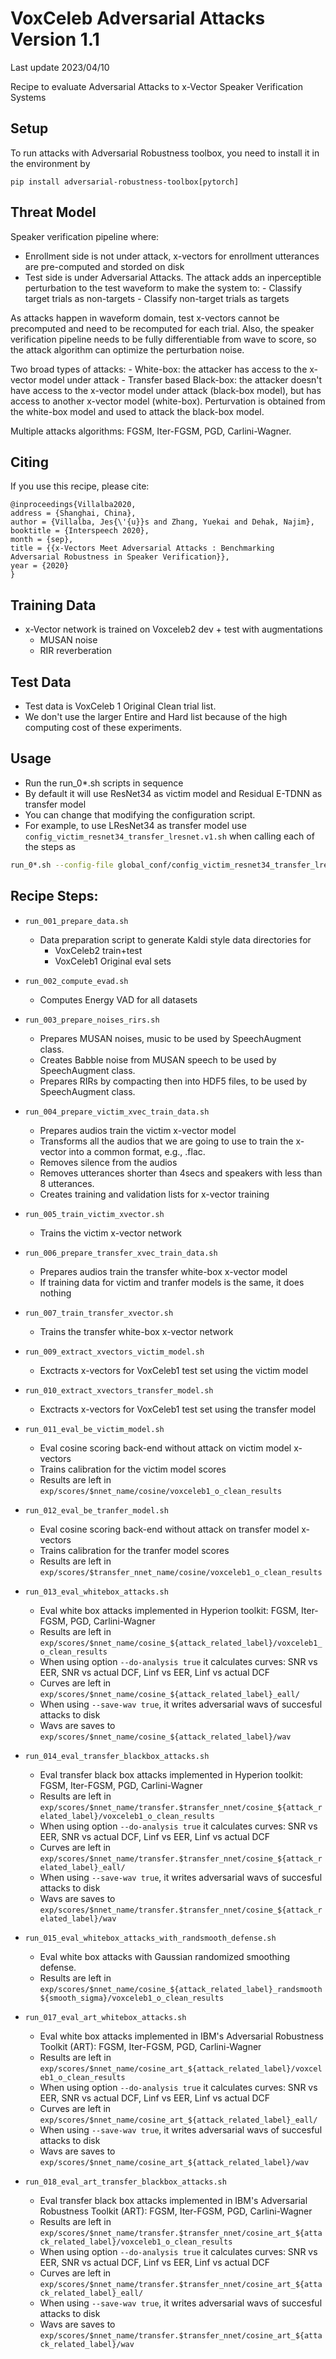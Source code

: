 # VoxCeleb Adversarial Attacks Version 1.1

Last update 2023/04/10

Recipe to evaluate Adversarial Attacks to x-Vector Speaker Verification Systems

## Setup

To run attacks with Adversarial Robustness toolbox, you need to install it in the environment by
```
pip install adversarial-robustness-toolbox[pytorch]
```

## Threat Model

Speaker verification pipeline where:
  - Enrollment side is not under attack, x-vectors for enrollment utterances are
    pre-computed and storded on disk
  - Test side is under Adversarial Attacks. 
    The attack adds an inperceptible perturbation to the 
    test waveform to make the system to:
        - Classify target trials as non-targets
        - Classify non-target trials as targets

As attacks happen in waveform domain, test x-vectors cannot be precomputed and
need to be recomputed for each trial.
Also, the speaker verification pipeline needs to be fully differentiable from wave to score,
so the attack algorithm can optimize the perturbation noise.

Two broad types of attacks:
    - White-box: the attacker has access to the x-vector model under attack
    - Transfer based Black-box: the attacker doesn't have access to the x-vector model under attack (black-box model),
       but has access to another x-vector model (white-box). Perturvation is obtained from the white-box model
       and used to attack the black-box model.

Multiple attacks algorithms: FGSM, Iter-FGSM, PGD, Carlini-Wagner.

## Citing

  If you use this recipe, please cite:
```
@inproceedings{Villalba2020,
address = {Shanghai, China},
author = {Villalba, Jes{\'{u}}s and Zhang, Yuekai and Dehak, Najim},
booktitle = {Interspeech 2020},
month = {sep},
title = {{x-Vectors Meet Adversarial Attacks : Benchmarking Adversarial Robustness in Speaker Verification}},
year = {2020}
}
```

## Training Data

   - x-Vector network is trained on Voxceleb2 dev + test with augmentations
     - MUSAN noise
     - RIR reverberation

## Test Data

   - Test data is VoxCeleb 1 Original Clean trial list.
   - We don't use the larger Entire and Hard list because of the high computing cost
     of these experiments. 

## Usage

   - Run the run_0*.sh scripts in sequence
   - By default it will use ResNet34 as victim model and Residual E-TDNN as transfer model
   - You can change that modifying the configuration script.
   - For example, to use LResNet34 as transfer model use `config_victim_resnet34_transfer_lresnet.v1.sh` 
     when calling each of the steps as
```bash
run_0*.sh --config-file global_conf/config_victim_resnet34_transfer_lresnet.v1.sh
```

## Recipe Steps:

   - `run_001_prepare_data.sh`
      - Data preparation script to generate Kaldi style data directories for 
          - VoxCeleb2 train+test
          - VoxCeleb1 Original eval sets

   - `run_002_compute_evad.sh`
      - Computes Energy VAD for all datasets

   - `run_003_prepare_noises_rirs.sh`
      - Prepares MUSAN noises, music to be used by SpeechAugment class.
      - Creates Babble noise from MUSAN speech to be used by SpeechAugment class.
      - Prepares RIRs by compacting then into HDF5 files, to be used by SpeechAugment class.

   - `run_004_prepare_victim_xvec_train_data.sh`
      - Prepares audios train the victim x-vector model
      - Transforms all the audios that we are going to use to train the x-vector into a common format, e.g., .flac.
      - Removes silence from the audios
      - Removes utterances shorter than 4secs and speakers with less than 8 utterances.
      - Creates training and validation lists for x-vector training

   - `run_005_train_victim_xvector.sh`
      - Trains the victim x-vector network

   - `run_006_prepare_transfer_xvec_train_data.sh`
      - Prepares audios train the transfer white-box x-vector model
      - If training data for victim and tranfer models is the same, it does nothing

   - `run_007_train_transfer_xvector.sh`
      - Trains the transfer white-box x-vector network

   - `run_009_extract_xvectors_victim_model.sh`
      - Exctracts x-vectors for VoxCeleb1 test set using the victim model

   - `run_010_extract_xvectors_transfer_model.sh`
      - Exctracts x-vectors for VoxCeleb1 test set using the transfer model

   - `run_011_eval_be_victim_model.sh`
      - Eval cosine scoring back-end without attack on victim model x-vectors
      - Trains calibration for the victim model scores
      - Results are left in `exp/scores/$nnet_name/cosine/voxceleb1_o_clean_results`

   - `run_012_eval_be_tranfer_model.sh`
      - Eval cosine scoring back-end without attack on transfer model x-vectors
      - Trains calibration for the tranfer model scores
      - Results are left in `exp/scores/$transfer_nnet_name/cosine/voxceleb1_o_clean_results`
   
   - `run_013_eval_whitebox_attacks.sh`
      - Eval white box attacks implemented in Hyperion toolkit: FGSM, Iter-FGSM, PGD, Carlini-Wagner
      - Results are left in `exp/scores/$nnet_name/cosine_${attack_related_label}/voxceleb1_o_clean_results`
      - When using option `--do-analysis true` it calculates curves: SNR vs EER, SNR vs actual DCF, Linf vs EER, Linf vs actual DCF
      - Curves are left in `exp/scores/$nnet_name/cosine_${attack_related_label}_eall/`
      - When using `--save-wav true`, it writes adversarial wavs of succesful attacks to disk
      - Wavs are saves to `exp/scores/$nnet_name/cosine_${attack_related_label}/wav`
 
   - `run_014_eval_transfer_blackbox_attacks.sh`
      - Eval transfer black box attacks implemented in Hyperion toolkit: FGSM, Iter-FGSM, PGD, Carlini-Wagner
      - Results are left in `exp/scores/$nnet_name/transfer.$transfer_nnet/cosine_${attack_related_label}/voxceleb1_o_clean_results`
      - When using option `--do-analysis true` it calculates curves: SNR vs EER, SNR vs actual DCF, Linf vs EER, Linf vs actual DCF
      - Curves are left in `exp/scores/$nnet_name/transfer.$transfer_nnet/cosine_${attack_related_label}_eall/`
      - When using `--save-wav true`, it writes adversarial wavs of succesful attacks to disk
      - Wavs are saves to `exp/scores/$nnet_name/transfer.$transfer_nnet/cosine_${attack_related_label}/wav`

   - `run_015_eval_whitebox_attacks_with_randsmooth_defense.sh`
      - Eval white box attacks with Gaussian randomized smoothing defense.
      - Results are left in `exp/scores/$nnet_name/cosine_${attack_related_label}_randsmooth${smooth_sigma}/voxceleb1_o_clean_results`
 
   - `run_017_eval_art_whitebox_attacks.sh`
      - Eval white box attacks implemented in IBM's Adversarial Robustness Toolkit (ART): FGSM, Iter-FGSM, PGD, Carlini-Wagner
      - Results are left in `exp/scores/$nnet_name/cosine_art_${attack_related_label}/voxceleb1_o_clean_results`
      - When using option `--do-analysis true` it calculates curves: SNR vs EER, SNR vs actual DCF, Linf vs EER, Linf vs actual DCF
      - Curves are left in `exp/scores/$nnet_name/cosine_art_${attack_related_label}_eall/`
      - When using `--save-wav true`, it writes adversarial wavs of succesful attacks to disk
      - Wavs are saves to `exp/scores/$nnet_name/cosine_art_${attack_related_label}/wav`

   - `run_018_eval_art_transfer_blackbox_attacks.sh`
      - Eval transfer black box attacks implemented in IBM's Adversarial Robustness Toolkit (ART): FGSM, Iter-FGSM, PGD, Carlini-Wagner
      - Results are left in `exp/scores/$nnet_name/transfer.$transfer_nnet/cosine_art_${attack_related_label}/voxceleb1_o_clean_results`
      - When using option `--do-analysis true` it calculates curves: SNR vs EER, SNR vs actual DCF, Linf vs EER, Linf vs actual DCF
      - Curves are left in `exp/scores/$nnet_name/transfer.$transfer_nnet/cosine_art_${attack_related_label}_eall/`
      - When using `--save-wav true`, it writes adversarial wavs of succesful attacks to disk
      - Wavs are saves to `exp/scores/$nnet_name/transfer.$transfer_nnet/cosine_art_${attack_related_label}/wav`
